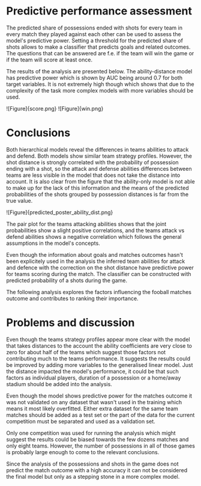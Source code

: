 # Predictive performance assessment

The predicted share of possessions ended with shots for every team in every match they played against each other can be used to assess the model's predictive power. Setting a threshold for the predicted share of shots allows to make a classifier that predicts goals and related outcomes. The questions that can be answered are f.e. if the team will win the game or if the team will score at least once.

The results of the analysis are presented below. The ability-distance model has predictive power which is shown by AUC being around 0.7 for both target variables. It is not extremely high though which shows that due to the complexity of the task more complex models with more variables should be used.

![Figure]{score.png}
![Figure]{win.png}


# Conclusions

Both hierarchical models reveal the differences in teams abilities to attack and defend. Both models show similar team strategy profiles. However, the shot distance is strongly correlated with the probability of possession ending with a shot, so the attack and defense abilities differences between teams are less visible in the model that does not take the distance into account. It is also clear from the figure that the ability-only model is not able to make up for the lack of this information and the means of the predicted probabilities of the shots grouped by possession distances is far from the true value. 

![Figure]{predicted_poster_ability_dist.png}

The pair plot for the teams attacking abilities shows that the joint probabilities show a slight positive correlations, and the teams attack vs defend abilities shows a negative correlation which follows the general assumptions in the model's concepts.

Even though the information about goals and matches outcomes hasn't been explicitely used in the analysis the inferred team abilities for attack and defence with the correction on the shot distance have predictive power for teams scoring during the match. The classifier can be constructed with predicted probability of a shots during the game.

The following analysis explores the factors influencing the fooball matches outcome and contributes to ranking their importance.


# Problems and discussion

Even though the teams strategy profiles appear more clear with the model that takes distances to the account the ability coefficients are very close to zero for about half of the teams which suggest those factors not contributing much to the teams performance. It suggests the results could be improved by adding more variables to the generalised linear model. Just the distance impacted the model's performance, it could be that such factors as individual players, duration of a possession or a home/away stadium should be added into the analysis.

Even though the model shows predictive power for the matches outcome it was not validated on any dataset that wasn't used in the training which means it most likely overfitted. Either extra dataset for the same team matches should be added as a test set or the part of the data for the current competition must be separated and used as a validation set.

Only one competition was used for running the analysis which might suggest the results could be biased towards the few dozens matches and only eight teams. However, the number of possessions in all of those games is probably large enough to come to the relevant conclusions.

Since the analysis of the possessions and shots in the game does not predict the match outcome with a high accuracy it can not be considered the final model but only as a stepping stone in a more complex model.


